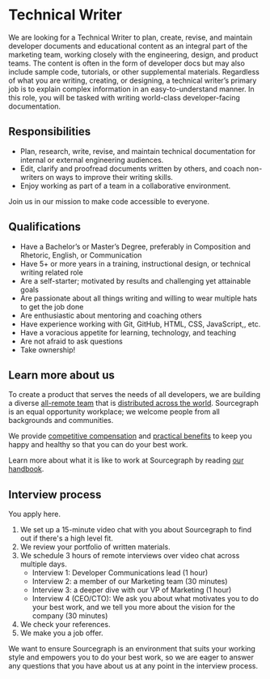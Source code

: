 # Technical Writer

We are looking for a Technical Writer to plan, create, revise, and maintain developer documents and educational content as an integral part of the marketing team, working closely with the engineering, design, and product teams. The content is often in the form of developer docs but may also include sample code, tutorials, or other supplemental materials. Regardless of what you are writing, creating, or designing, a technical writer’s primary job is to explain complex information in an easy-to-understand manner. In this role, you will be tasked with writing world-class developer-facing documentation.  

## Responsibilities

- Plan, research, write, revise, and maintain technical documentation for internal or external engineering audiences.
- Edit, clarify and proofread documents written by others, and coach non-writers on ways to improve their writing skills.
- Enjoy working as part of a team in a collaborative environment.

Join us in our mission to make code accessible to everyone.

## Qualifications

- Have a Bachelor’s or Master’s Degree, preferably in Composition and Rhetoric, English, or Communication
- Have 5+ or more years in a training, instructional design, or technical writing related role
- Are a self-starter; motivated by results and challenging yet attainable goals
- Are passionate about all things writing and willing to wear multiple hats to get the job done
- Are enthusiastic about mentoring and coaching others
- Have experience working with Git, GitHub, HTML, CSS, JavaScript,, etc.
- Have a voracious appetite for learning, technology, and teaching
- Are not afraid to ask questions
- Take ownership!

## Learn more about us

To create a product that serves the needs of all developers, we are building a diverse [all-remote team](https://about.sourcegraph.com/company/remote) that is [distributed across the world](https://about.sourcegraph.com/company/team). Sourcegraph is an equal opportunity workplace; we welcome people from all backgrounds and communities.

We provide [competitive compensation](https://about.sourcegraph.com/handbook/people-ops/compensation) and [practical benefits](https://about.sourcegraph.com/handbook/people-ops/benefits-and-perks) to keep you happy and healthy so that you can do your best work.

Learn more about what it is like to work at Sourcegraph by reading [our handbook](https://about.sourcegraph.com/handbook/).

## Interview process

You apply here.

1. We set up a 15-minute video chat with you about Sourcegraph to find out if there's a high level fit.
1. We review your portfolio of written materials.
1. We schedule 3 hours of remote interviews over video chat across multiple days.
    - Interview 1: Developer Communications lead (1 hour)
    - Interview 2: a member of our Marketing team (30 minutes)
    - Interview 3: a deeper dive with our VP of Marketing (1 hour)
    - Interview 4 (CEO/CTO): We ask you about what motivates you to do your best work, and we tell you more about the vision for the company (30 minutes)
1. We check your references.
1. We make you a job offer.

We want to ensure Sourcegraph is an environment that suits your working style and empowers you to do your best work, so we are eager to answer any questions that you have about us at any point in the interview process.
